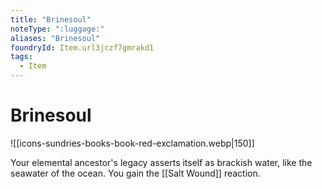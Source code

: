 ```yaml
---
title: "Brinesoul"
noteType: ":luggage:"
aliases: "Brinesoul"
foundryId: Item.url3jczf7gmrakd1
tags:
  - Item
---
```


# Brinesoul
![[icons-sundries-books-book-red-exclamation.webp|150]]

Your elemental ancestor's legacy asserts itself as brackish water, like the seawater of the ocean. You gain the [[Salt Wound]] reaction.
